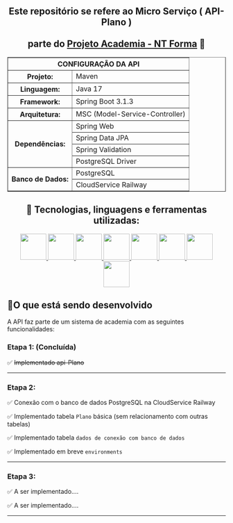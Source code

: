 <div align="center">
  <h2>
    Este repositório se refere ao Micro Serviço ( API-Plano ) 
    <br>
    <br>
    parte do <u>Projeto Academia - NT Forma</u> 💪
  </h2>
</div>



<div align="center">
    <table border="1">
        <tr>
            <th colspan="2">CONFIGURAÇÃO DA API</th>
        </tr>
        <tr>
            <th>Projeto:</th>
            <td>Maven</td>
        </tr>
        <tr>
            <th>Linguagem:</th>
            <td>Java 17</td>
        </tr>
        <tr>
            <th>Framework:</th>
            <td>Spring Boot 3.1.3</td>
        </tr>
        <tr>
            <th>Arquitetura:</th>
            <td>MSC (Model-Service-Controller)</td>
        </tr>
        <tr>
            <th rowspan="4">Dependências:</th>
            <td>Spring Web</td>
        </tr>
        <tr>
            <td>Spring Data JPA</td>
        </tr>
        <tr>
            <td>Spring Validation</td>
        </tr>
        <tr>
            <td>PostgreSQL Driver</td>
        </tr>
        <tr>
            <th rowspan="2">Banco de Dados:</th>
            <td>PostgreSQL</td>
        </tr>
        <tr>
            <td>CloudService Railway</td>
        </tr>
    </table>
</div>



<div align="center">
  <h2>🧰 Tecnologias, linguagens e ferramentas utilizadas:</h2>
  <p align="center">
    <a href="https://github.com/PFonsecaFV/PFonsecaFV">
    <img src="https://github.com/PFonsecaFV/PFonsecaFV/blob/main/src/icons/ic_java.svg" width="60" fill="none" />
    <img src="https://github.com/PFonsecaFV/PFonsecaFV/blob/main/src/icons/ic_maven.svg" width="60" fill="none" />
    <img src="https://github.com/PFonsecaFV/PFonsecaFV/blob/main/src/icons/ic_spring.svg" width="60" fill="none" />
    <img src="https://github.com/PFonsecaFV/PFonsecaFV/blob/main/src/icons/ic_springboot.svg" width="60" fill="none" />
    <img src="https://github.com/PFonsecaFV/PFonsecaFV/blob/main/src/icons/ic_hibernate.svg" width="60" fill="none" />
    <img src="https://github.com/PFonsecaFV/PFonsecaFV/blob/main/src/icons/ic_postgre.svg" width="60" fill="none" />
    <img src="https://github.com/PFonsecaFV/PFonsecaFV/blob/main/src/icons/ic_postman.svg" width="60" fill="none" />
    <img src="https://github.com/PFonsecaFV/PFonsecaFV/blob/main/src/icons/ic_railway.svg" width="60" fill="none" />
    </a>
  </p>
</div>

## <strong>🎯O que está sendo desenvolvido</strong><br />

A API faz parte de um sistema de academia com as seguintes funcionalidades:

### Etapa 1: (Concluída)
✅ ~~Implementado api-Plano~~

---

### Etapa 2:
✅ Conexão com o banco de dados PostgreSQL na CloudService Railway

✅ Implementado tabela `Plano` básica (sem relacionamento com outras tabelas)

✅ Implementado tabela `dados de conexão com banco de dados`

✅ Implementado em breve `environments`

---

### Etapa 3:
✅ A ser implementado....

✅ A ser implementado....


---

